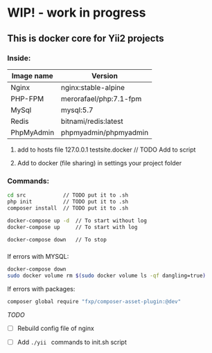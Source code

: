 # WIP! - work in progress

## This is docker core for Yii2 projects 

### Inside: 

Image name | Version
------------ | -------------
Nginx | nginx:stable-alpine
PHP-FPM | merorafael/php:7.1-fpm
MySql | mysql:5.7
Redis | bitnami/redis:latest
PhpMyAdmin | phpmyadmin/phpmyadmin

1. add to hosts file 127.0.0.1 testsite.docker // TODO Add to script

2. Add to docker (file sharing) in settings your project folder

### Commands:
```bash
cd src            // TODO put it to .sh 
php init          // TODO put it to .sh 
composer install  // TODO put it to .sh 

docker-compose up -d  // To start without log
docker-compose up     // To start with log

docker-compose down   // To stop
```
###
If errors with MYSQL:
```bash
docker-compose down
sudo docker volume rm $(sudo docker volume ls -qf dangling=true)
```

If errors with packages:
```bash
composer global require "fxp/composer-asset-plugin:@dev"
```
*TODO*

- [ ]  Rebuild config file of nginx

- [ ]  Add ```./yii ``` commands to init.sh script
